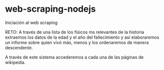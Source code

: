 # web-scraping-nodejs
Iniciación al web scraping

RETO: A través de una lista de los físicos ms relevantes de la historia extraemos los datos de la edad y el año del fallecimiento y así elaboraremos un informe sobre quien vivó más, menos y los ordenaremos de manera descendente. 

A través de este sistema accederemos a cada una de las páginas de wikipedia. 
